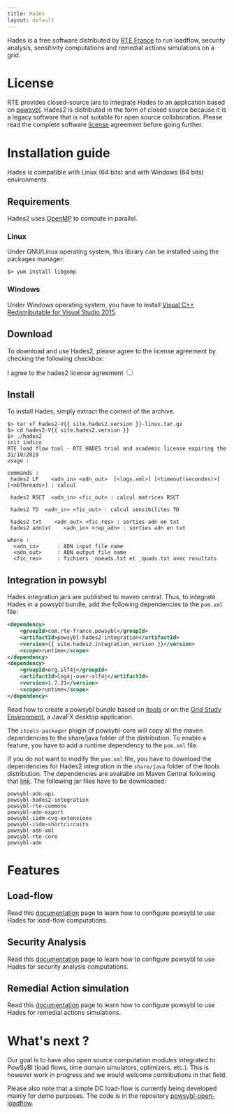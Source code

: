 ```yaml
---
title: Hades
layout: default
---
```


Hades is a free software distributed by [RTE France](https://www.rte-france.com) to run loadflow, security analysis, sensitivity computations and remedial actions simulations on a grid.

# License

RTE provides closed-source jars to integrate Hades to an application based on [powsybl](http://www.powsybl.org). Hades2 is distributed in the form of closed source because it is a legacy software that is not suitable for open source collaboration. Please read the complete software [license](license.md) agreement before going further.

# Installation guide
Hades is compatible with Linux (64 bits) and with Windows (64 bits) environments.

## Requirements
Hades2 uses [OpenMP](https://www.openmp.org/) to compute in parallel.

### Linux
Under GNU/Linux operating system, this library can be installed using the packages manager:
```
$> yum install libgomp
```

### Windows
Under Windows operating system, you have to install [Visual C++ Redistributable for Visual Studio 2015](https://www.microsoft.com/en-US/download/details.aspx?id=48145). 

## Download

<div>
To download and use Hades2, please agree to the license agreement by checking the following checkbox:<br>

<style>
#hades2-link { display: none;}
#hades2-toggle:checked + #hades2-link { display: block;}
</style>
<p></p>
<label for="hades2-toggle">I agree to the hades2 license agreement</label>
<input id="hades2-toggle" type="checkbox" name="hades2-toggle">
<div id="hades2-link">
<ul>
<li>Linux distribution (64 bits): <a href="https://github.com/rte-france/hades2-distribution/releases/download/V{{ site.hades2.release }}/hades2-V{{ site.hades2.version }}-linux.tar.gz">hades2-V{{ site.hades2.version }}-linux.tar.gz</a></li>
<li>Windows distribution (64 bits): <a href="https://github.com/rte-france/hades2-distribution/releases/download/V{{ site.hades2.release }}/hades2-V{{ site.hades2.version }}-windows.zip">hades2-V{{ site.hades2.version }}-windows.zip</a></li>
</ul>
<p>Previous releases can be found on <a href="https://github.com/rte-france/hades2-distribution/releases">Hades2 Github page</a>.</p>
</div>
</div>

## Install
To install Hades, simply extract the content of the archive.
```shell
$> tar xf hades2-V{{ site.hades2.version }}-linux.tar.gz
$> cd hades2-V{{ site.hades2.version }}
$> ./hades2
init iodico
RTE load flow tool - RTE HADES trial and academic license expiring the 31/10/2019
usage :

commands :
 hades2 LF    <adn_in> <adn_out>  [<logs.xml>] [<timeout(secondes)>] [<nbThreads>] : calcul

 hades2 RSCT  <adn_in> <fic_out> : calcul matrices RSCT

 hades2 TD  <adn_in> <fic_out> : calcul sensibilites TD

 hades2 txt    <adn_out> <fic_res> : sorties adn en txt
 hades2 adntxt    <adn_in> <rep_adn> : sorties adn en txt

where :
  <adn_in>      : ADN input file name
  <adn_out>     : ADN output file name
  <fic_res>     : fichiers _noeuds.txt et _quads.txt avec resultats

```

## Integration in powsybl
Hades integration jars are published to maven central. Thus, to integrate Hades in a powsybl bundle, add the following
dependencies to the `pom.xml` file:
```xml
<dependency>
    <groupId>com.rte-france.powsybl</groupId>
    <artifactId>powsybl-hades2-integration</artifactId>
    <version>{{ site.hades2.integration_version }}</version>
    <scope>runtime</scope>
</dependency>
<dependency>
    <groupId>org.slf4j</groupId>
    <artifactId>log4j-over-slf4j</artifactId>
    <version>1.7.21</version>
    <scope>runtime</scope>
</dependency>
```

Read how to create a powsybl bundle based on [itools](http://powsybl.github.io/docs/installation/itools-packager.html)
or on the [Grid Study Environment](http://powsybl.github.io/docs/installation/javafx-packager.html), a JavaFX desktop
application.

The `itools-packager` plugin of powsybl-core will copy all the maven dependencies to the share/java folder of the distribution.
To enable a feature, you have to add a runtime dependency to the `pom.xml` file. 

If you do not want to modify the `pom.xml` file, you have to download the dependencies for Hades2 integration in the `share/java`
folder of the itools distribution. The dependencies are available on Maven Central following that [link](https://mvnrepository.com/artifact/com.rte-france.powsybl).
The following jar files have to be downloaded:
```
powsybl-adn-api
powsybl-hades2-integration
powsybl-rte-commons
powsybl-adn-export
powsybl-iidm-cvg-extensions
powsybl-iidm-shortcircuits
powsybl-adn-xml
powsybl-rte-core
powsybl-adn
```

# Features

## Load-flow
Read this [documentation](features/loadflow.md) page to learn how to configure powsybl to use Hades for load-flow computations.

## Security Analysis
Read this [documentation](features/security-analysis.md) page to learn how to configure powsybl to use Hades for security analysis
computations.

## Remedial Action simulation
Read this [documentation](features/action-simulator.md) page to learn how to configure powsybl to use Hades for remedial
actions simulations.

# What's next ?

Our goal is to have also open source computation modules integrated to PowSyBl (load flows, time domain simulators, optimizers, etc.).
This is however work in progress and we would welcome contributions in that field.

Please also note that a simple DC load-flow is currently being developed mainly for demo purposes. The code is in the repository
[powsybl-open-loadflow](https://github.com/powsybl/powsybl-open-loadflow).

